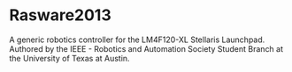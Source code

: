 Rasware2013
===========

A generic robotics controller for the LM4F120-XL Stellaris Launchpad. 
Authored by the IEEE - Robotics and Automation Society Student Branch at the University of Texas at Austin.
